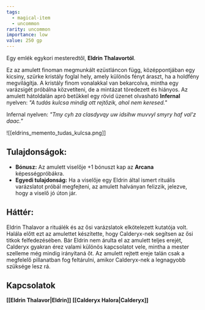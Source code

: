 ```yaml
---
tags:
  - magical-item
  - uncommon
rarity: uncommon
importance: low
value: 250 gp
---
```

Egy emlék egykori mesteredtől, **Eldrin Thalavortól**.

Ez az amulett finoman megmunkált ezüstláncon függ, középpontjában egy kicsiny, szürke kristály foglal hely, amely különös fényt áraszt, ha a holdfény megvilágítja. A kristály finom vonalakkal van bekarcolva, mintha egy varázsigét próbálna közvetíteni, de a mintázat töredezett és hiányos. Az amulett hátoldalán apró betűkkel egy rövid üzenet olvasható **Infernal** nyelven: _"A tudás kulcsa mindig ott rejtőzik, ahol nem keresed."_

Infernal nyelven:
*"Tmy cyh za clasdyvqy uw idsihw muvvyl smyry haf val'z daac."*

![[eldrins_memento_tudas_kulcsa.png]]

## Tulajdonságok:
- **Bónusz:** Az amulett viselője +1 bónuszt kap az **Arcana** képességpróbákra.
- **Egyedi tulajdonság:** Ha a viselője egy Eldrin által ismert rituális varázslatot próbál megfejteni, az amulett halványan felizzik, jelezve, hogy a viselő jó úton jár.

## Háttér:
Eldrin Thalavor a rituálék és az ősi varázslatok elkötelezett kutatója volt. Halála előtt ezt az amulettet készítette, hogy Calderyx-nek segítsen az ősi titkok felfedezésében. Bár Eldrin nem árulta el az amulett teljes erejét, Calderyx gyakran érez valami különös kapcsolatot vele, mintha a mester szelleme még mindig irányítaná őt. Az amulett rejtett ereje talán csak a megfelelő pillanatban fog feltárulni, amikor Calderyx-nek a legnagyobb szüksége lesz rá.

## Kapcsolatok
**[[Eldrin Thalavor|Eldrin]]**
**[[Calderyx Halora|Calderyx]]**